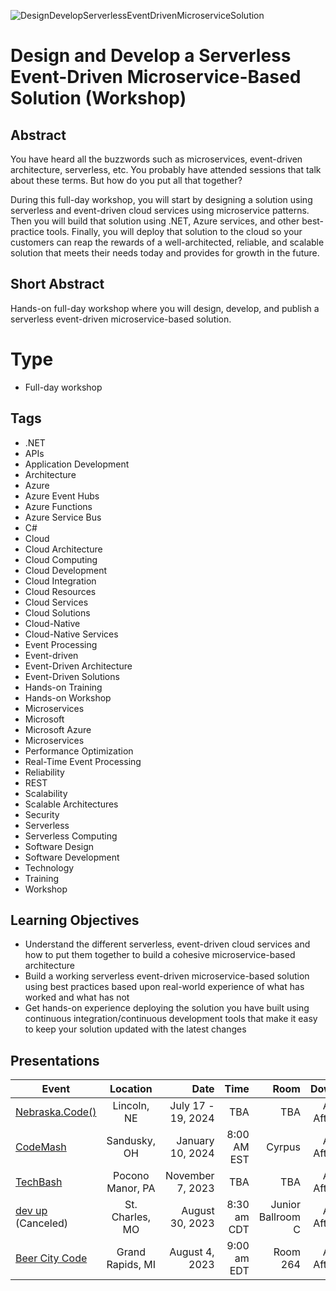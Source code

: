 ![DesignDevelopServerlessEventDrivenMicroserviceSolution](Thumbnail.png)

# Design and Develop a Serverless Event-Driven Microservice-Based Solution (Workshop)

## Abstract
You have heard all the buzzwords such as microservices, event-driven architecture, serverless, etc. You probably have attended sessions that talk about these terms. But how do you put all that together?

During this full-day workshop, you will start by designing a solution using serverless and event-driven cloud services using microservice patterns. Then you will build that solution using .NET, Azure services, and other best-practice tools. Finally, you will deploy that solution to the cloud so your customers can reap the rewards of a well-architected, reliable, and scalable solution that meets their needs today and provides for growth in the future.

## Short Abstract
Hands-on full-day workshop where you will design, develop, and publish a serverless event-driven microservice-based solution.

# Type
* Full-day workshop

## Tags
-	.NET
-	APIs
-	Application Development
-	Architecture
-	Azure
-	Azure Event Hubs
-	Azure Functions
-	Azure Service Bus
-	C#
-	Cloud
-	Cloud Architecture
-	Cloud Computing
-	Cloud Development
-	Cloud Integration
-	Cloud Resources
-	Cloud Services
-	Cloud Solutions
-	Cloud-Native
-	Cloud-Native Services
-	Event Processing
-	Event-driven
-	Event-Driven Architecture
-	Event-Driven Solutions
-	Hands-on Training
-	Hands-on Workshop
-	Microservices
-	Microsoft
-	Microsoft Azure
-	Microservices
-	Performance Optimization
-	Real-Time Event Processing
-	Reliability
-	REST
-	Scalability
-	Scalable Architectures
-	Security
-	Serverless
-	Serverless Computing
-	Software Design
-	Software Development
-	Technology
-	Training
-	Workshop

## Learning Objectives
* Understand the different serverless, event-driven cloud services and how to put them together to build a cohesive microservice-based architecture
* Build a working serverless event-driven microservice-based solution using best practices based upon real-world experience of what has worked and what has not
* Get hands-on experience deploying the solution you have built using continuous integration/continuous development tools that make it easy to keep your solution updated with the latest changes

## Presentations

| Event | Location | Date | Time | Room | Downloads |
|-------|:--------:|-----:|-----:|-----:|----------:|
| [Nebraska.Code()](https://nebraskacode.amegala.com/) | Lincoln, NE | July 17 - 19, 2024 | TBA | TBA | Available Afterwards |
| [CodeMash](https://codemash.org/session-details/?id=532679) | Sandusky, OH | January 10, 2024 | 8:00 AM EST | Cyrpus | Available Afterwards |
| [TechBash](https://techbash.com/) | Pocono Manor, PA | November 7, 2023 | TBA | TBA | Available Afterwards |
| [dev up](https://www.devupconf.org/) (Canceled) | St. Charles, MO | August 30, 2023 | 8:30 am CDT| Junior Ballroom C | Available Afterwards |
| [Beer City Code](https://www.beercitycode.com/) | Grand Rapids, MI | August 4, 2023 | 9:00 am EDT | Room 264 | Available Afterwards |
